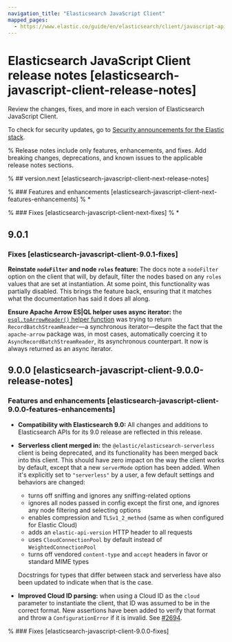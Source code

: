 ```yaml
---
navigation_title: "Elasticsearch JavaScript Client"
mapped_pages:
  - https://www.elastic.co/guide/en/elasticsearch/client/javascript-api/current/changelog-client.html
---
```


# Elasticsearch JavaScript Client release notes [elasticsearch-javascript-client-release-notes]

Review the changes, fixes, and more in each version of Elasticsearch JavaScript Client.

To check for security updates, go to [Security announcements for the Elastic stack](https://discuss.elastic.co/c/announcements/security-announcements/31).

% Release notes include only features, enhancements, and fixes. Add breaking changes, deprecations, and known issues to the applicable release notes sections.

% ## version.next [elasticsearch-javascript-client-next-release-notes]

% ### Features and enhancements [elasticsearch-javascript-client-next-features-enhancements]
% \*

% ### Fixes [elasticsearch-javascript-client-next-fixes]
% \*

## 9.0.1

### Fixes [elasticsearch-javascript-client-9.0.1-fixes]

**Reinstate `nodeFilter` and node `roles` feature:** The docs note a `nodeFilter` option on the client that will, by default, filter the nodes based on any `roles` values that are set at instantiation. At some point, this functionality was partially disabled. This brings the feature back, ensuring that it matches what the documentation has said it does all along.

**Ensure Apache Arrow ES|QL helper uses async iterator:** the [`esql.toArrowReader()` helper function](/reference/client-helpers.md#_toarrowreader) was trying to return `RecordBatchStreamReader`&mdash;a synchronous iterator&mdash;despite the fact that the `apache-arrow` package was, in most cases, automatically coercing it to `AsyncRecordBatchStreamReader`, its asynchronous counterpart. It now is always returned as an async iterator.

## 9.0.0 [elasticsearch-javascript-client-9.0.0-release-notes]

### Features and enhancements [elasticsearch-javascript-client-9.0.0-features-enhancements]

- **Compatibility with Elasticsearch 9.0:** All changes and additions to Elasticsearch APIs for its 9.0 release are reflected in this release.
- **Serverless client merged in:** the `@elastic/elasticsearch-serverless` client is being deprecated, and its functionality has been merged back into this client. This should have zero impact on the way the client works by default, except that a new `serverMode` option has been added. When it's explicitly set to `"serverless"` by a user, a few default settings and behaviors are changed:

  - turns off sniffing and ignores any sniffing-related options
  - ignores all nodes passed in config except the first one, and ignores any node filtering and selecting options
  - enables compression and `TLSv1_2_method` (same as when configured for Elastic Cloud)
  - adds an `elastic-api-version` HTTP header to all requests
  - uses `CloudConnectionPool` by default instead of `WeightedConnectionPool`
  - turns off vendored `content-type` and `accept` headers in favor or standard MIME types

  Docstrings for types that differ between stack and serverless have also been updated to indicate when that is the case.

- **Improved Cloud ID parsing:** when using a Cloud ID as the `cloud` parameter to instantiate the client, that ID was assumed to be in the correct format. New assertions have been added to verify that format and throw a `ConfigurationError` if it is invalid. See [#2694](https://github.com/elastic/elasticsearch-js/issues/2694).

% ### Fixes [elasticsearch-javascript-client-9.0.0-fixes]
